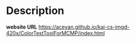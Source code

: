 # Description
 **website URL** https://aceyan.github.io/kai-cs-imgd-420x/ColorTestToolForMCMP/index.html

 
